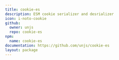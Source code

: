 ```yaml
---
title: cookie-es
description: ESM cookie serializer and desrializer
icon: i-noto-cookie
github:
  owner: unjs
  repo: cookie-es
npm:
  name: cookie-es
documentation: https://github.com/unjs/cookie-es
layout: package
---
```

